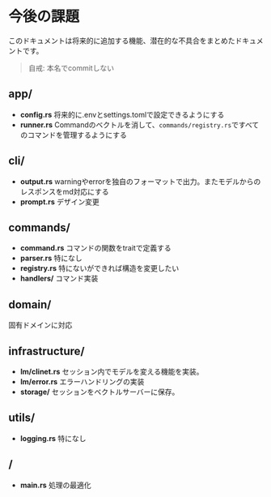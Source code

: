 # 今後の課題
このドキュメントは将来的に追加する機能、潜在的な不具合をまとめたドキュメントです。
> 自戒: 本名でcommitしない

## app/
- **config.rs** 将来的に.envとsettings.tomlで設定できるようにする
- **runner.rs** Commandのベクトルを消して、`commands/registry.rs`ですべてのコマンドを管理するようにする
## cli/
- **output.rs** warningやerrorを独自のフォーマットで出力。またモデルからのレスポンスをmd対応にする
- **prompt.rs** デザイン変更
## commands/
- **command.rs** コマンドの関数をtraitで定義する
- **parser.rs** 特になし
- **registry.rs** 特にないができれば構造を変更したい
- **handlers/** コマンド実装
## domain/
固有ドメインに対応
## infrastructure/
- **lm/clinet.rs** セッション内でモデルを変える機能を実装。
- **lm/error.rs** エラーハンドリングの実装
- **storage/** セッションをベクトルサーバーに保存。
## utils/
- **logging.rs** 特になし
## /
- **main.rs** 処理の最適化
